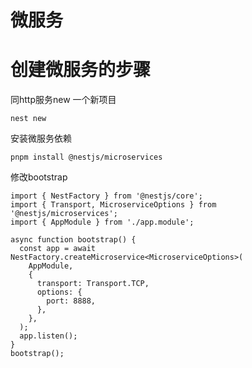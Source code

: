 # 微服务

# 创建微服务的步骤
同http服务new 一个新项目
```
nest new 
```

安装微服务依赖
```
pnpm install @nestjs/microservices
```

修改bootstrap
```
import { NestFactory } from '@nestjs/core';
import { Transport, MicroserviceOptions } from '@nestjs/microservices';
import { AppModule } from './app.module';

async function bootstrap() {
  const app = await NestFactory.createMicroservice<MicroserviceOptions>(
    AppModule,
    {
      transport: Transport.TCP,
      options: {
        port: 8888,
      },
    },
  );
  app.listen();
}
bootstrap();
```
